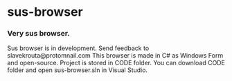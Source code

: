 # sus-browser
<h3>Very sus browser.</h3>
Sus browser is in development.
Send feedback to slavekrouta@protomnail.com
This browser is made in C# as Windows Form and open-source.
Project is stored in CODE folder.
You can download CODE folder and open sus-browser.sln in Visual Studio.
